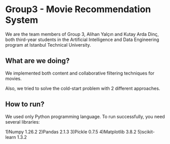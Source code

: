 # Group3 - Movie Recommendation System
We are the team members of Group 3, Alihan Yalçın and Kutay Arda Dinç, both third-year students in the Artificial Intelligence and Data Engineering program at Istanbul Technical University.

## **What are we doing?**
We implemented both content and collaborative filtering techniques for movies.

Also, we tried to solve the cold-start problem with 2 different approaches.

## **How to run?**
We used only Python programming language.
To run successfully, you need several libraries:

1)Numpy 1.26.2
2)Pandas 2.1.3
3)Pickle 0.7.5
4)Matplotlib 3.8.2
5)scikit-learn 1.3.2
